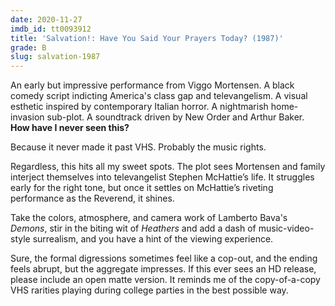 ```yaml
---
date: 2020-11-27
imdb_id: tt0093912
title: 'Salvation!: Have You Said Your Prayers Today? (1987)'
grade: B
slug: salvation-1987
---
```


An early but impressive performance from Viggo Mortensen. A black comedy script indicting America's class gap and televangelism. A visual esthetic inspired by contemporary Italian horror. A nightmarish home-invasion sub-plot. A soundtrack driven by New Order and Arthur Baker. **How have I never seen this?**

<!-- end -->

Because it never made it past VHS. Probably the music rights.

Regardless, this hits all my sweet spots. The plot sees Mortensen and family interject themselves into televangelist Stephen McHattie’s life. It struggles early for the right tone, but once it settles on McHattie’s riveting performance as the Reverend, it shines.

Take the colors, atmosphere, and camera work of Lamberto Bava's <span data-imdb-id="tt0089013">_Demons_</span>, stir in the biting wit of <span data-imdb-id="tt0097493">_Heathers_</span> and add a dash of music-video-style surrealism, and you have a hint of the viewing experience.

Sure, the formal digressions sometimes feel like a cop-out, and the ending feels abrupt, but the aggregate impresses. If this ever sees an HD release, please include an open matte version. It reminds me of the copy-of-a-copy VHS rarities playing during college parties in the best possible way.